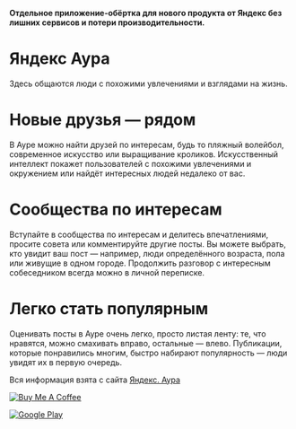 **Отдельное приложение-обёртка для нового продукта от Яндекс без лишних сервисов и потери производительности.**


# Яндекс Аура
Здесь общаются люди с похожими увлечениями и взглядами на жизнь.

# Новые друзья — рядом
В Ауре можно найти друзей по интересам, будь то пляжный волейбол, современное искусство или выращивание кроликов. Искусственный интеллект покажет пользователей с похожими увлечениями и окружением или найдёт интересных людей недалеко от вас.

# Сообщества по интересам
Вступайте в сообщества по интересам и делитесь впечатлениями, просите совета или комментируйте другие посты. Вы можете выбрать, кто увидит ваш пост — например, люди определённого возраста, пола или живущие в одном городе. Продолжить разговор с интересным собеседником всегда можно в личной переписке.

# Легко стать популярным
Оценивать посты в Ауре очень легко, просто листая ленту: те, что нравятся, можно смахивать вправо, остальные — влево. Публикации, которые понравились многим, быстро набирают популярность — люди увидят их в первую очередь.

Вся информация взята с сайта [Яндекс. Аура](https://yandex.ru/aura/promo/)

<a href="https://www.buymeacoffee.com/MVGTUfNJt" target="_blank"><img src="https://www.buymeacoffee.com/assets/img/custom_images/purple_img.png" alt="Buy Me A Coffee" style="height: auto !important;width: auto !important;" ></a>

<a href="https://play.google.com/store/apps/details?id=com.yandex.myaura" target="_blank"><img src="https://seeklogo.net/wp-content/uploads/2016/09/get-it-on-google-play-preview.png" alt="Google Play" style="height: auto !important;width: auto !important;" ></a>


